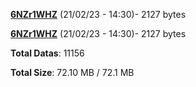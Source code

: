 [**6NZr1WHZ**](/data/6NZr1WHZ.txt) (21/02/23 - 14:30)- 2127 bytes

[**6NZr1WHZ**](/data/6NZr1WHZ.txt) (21/02/23 - 14:30)- 2127 bytes

**Total Datas**: 11156

**Total Size**: 72.10 MB / 72.1 MB
